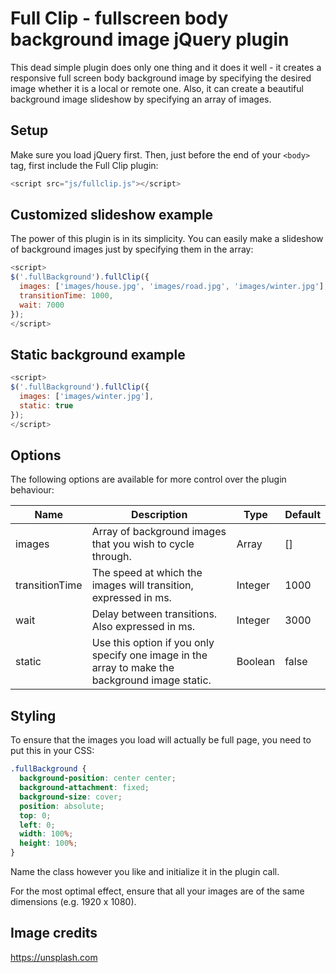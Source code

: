 # Full Clip - fullscreen body background image jQuery plugin
This dead simple plugin does only one thing and it does it well - it creates a responsive full screen body background image by specifying the desired image whether it is a local or remote one. Also, it can create a beautiful background image slideshow by specifying an array of images.

## Setup
Make sure you load jQuery first. Then, just before the end of your ```<body>``` tag, first include the Full Clip plugin:

``` javascript
<script src="js/fullclip.js"></script>
```

## Customized slideshow example

The power of this plugin is in its simplicity. You can easily make a slideshow of background images just by specifying them in the array:

```javascript
<script>
$('.fullBackground').fullClip({
  images: ['images/house.jpg', 'images/road.jpg', 'images/winter.jpg'],
  transitionTime: 1000,
  wait: 7000
});
</script>
```

## Static background example

```javascript
<script>
$('.fullBackground').fullClip({
  images: ['images/winter.jpg'],
  static: true
});
</script>
```

## Options

The following options are available for more control over the plugin behaviour:

| Name           | Description                                                     | Type       | Default |
| -------------  | ------------- | ---- | ------- |
| images         | Array of background images that you wish to cycle through.      |  Array     |   []    |
| transitionTime | The speed at which the images will transition, expressed in ms.  |  Integer   |  1000   |
| wait           | Delay between transitions. Also expressed in ms.                      |  Integer   |  3000   |
| static         | Use this option if you only specify one image in the array to make the background image static.   |  Boolean   |  false   |

## Styling

To ensure that the images you load will actually be full page, you need to put this in your CSS:

``` css
.fullBackground {
  background-position: center center;
  background-attachment: fixed;
  background-size: cover;
  position: absolute;
  top: 0;
  left: 0;
  width: 100%;
  height: 100%;
}
 ```

 Name the class however you like and initialize it in the plugin call.

 For the most optimal effect, ensure that all your images are of the same dimensions (e.g. 1920 x 1080).

 ## Image credits

 https://unsplash.com
